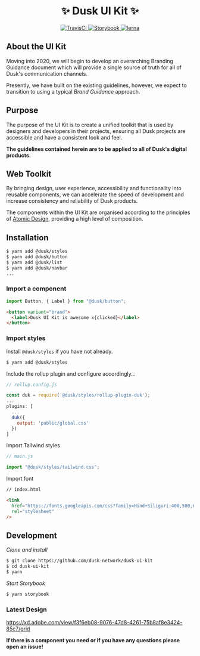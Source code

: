 # <div align="center">:sparkles: Dusk UI Kit :sparkles:</div>

<div align="center"><a href="https://travis-ci.com/dusk-network/dusk-ui-kit">
  <img src="https://travis-ci.com/dusk-network/dusk-ui-kit.svg?token=epVgoKeysWpeWXA7Vyxt&amp;branch=master" alt="TravisCI">
</a> <a href="https://dusk-network.github.io/dusk-ui-kit">
  <img src="https://cdn.jsdelivr.net/gh/storybookjs/brand@master/badge/badge-storybook.svg" alt="Storybook">
</a>
<a href="https://lerna.js.org/">
  <img src="https://img.shields.io/badge/maintained%20with-lerna-cc00ff.svg" alt="lerna">
</a></div>

## About the UI Kit

Moving into 2020, we will begin to develop an overarching Branding Guidance document which will provide a single source of truth for all of Dusk's communication channels.

Presently, we have built on the existing guidelines, however, we expect to transition to using a typical _Brand Guidance_ approach.

## Purpose

The purpose of the UI Kit is to create a unified toolkit that is used by designers and developers in their projects, ensuring all Dusk projects are accessible and have a consistent look and feel.

**The guidelines contained herein are to be applied to all of Dusk's digital products.**

## Web Toolkit

By bringing design, user experience, accessibility and functionality into reusable components, we can accelerate the speed of development and increase consistency and reliability of Dusk products.

The components within the UI Kit are organised according to the principles of [Atomic Design](https://bradfrost.com/blog/post/atomic-web-design/), providing a high level of composition.

## Installation

```bash
$ yarn add @dusk/styles
$ yarn add @dusk/button
$ yarn add @dusk/list
$ yarn add @dusk/navbar
...
```

### Import a component

```javascript
import Button, { Label } from "@dusk/button";
```

```html
<button variant="brand">
  <label>Dusk UI Kit is awesome x{clicked}</label>
</button>
```

### Import styles

Install `@dusk/styles` if you have not already.

```bash
$ yarn add @dusk/styles
```

Include the rollup plugin and configure accordingly...

```javascript
// rollup.config.js

const duk = require('@dusk/styles/rollup-plugin-duk');
...
plugins: [
  ...
  duk({
    output: 'public/global.css'
  })
]
```

Import Tailwind styles

```javascript
// main.js

import "@dusk/styles/tailwind.css";
```

Import font

```html
// index.html

<link
  href="https://fonts.googleapis.com/css?family=Hind+Siliguri:400,500,600&display=swap"
  rel="stylesheet"
/>
```

## Development

_Clone and install_

```bash
$ git clone https://github.com/dusk-network/dusk-ui-kit
$ cd dusk-ui-kit
$ yarn
```

_Start Storybook_

```bash
$ yarn storybook
```

### Latest Design

<https://xd.adobe.com/view/f3f6eb08-9076-47d8-4261-75b8af8e3424-85c7/grid>

**If there is a component you need or if you have any questions please open an issue!**
